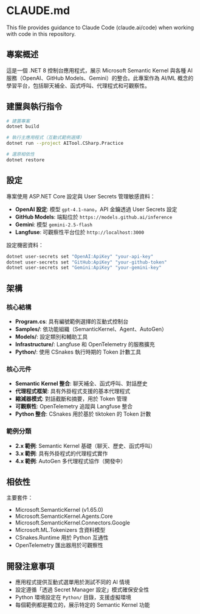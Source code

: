 # CLAUDE.md

This file provides guidance to Claude Code (claude.ai/code) when working with code in this repository.

## 專案概述

這是一個 .NET 8 控制台應用程式，展示 Microsoft Semantic Kernel 與各種 AI 服務（OpenAI、GitHub Models、Gemini）的整合。此專案作為 AI/ML 概念的學習平台，包括聊天補全、函式呼叫、代理程式和可觀察性。

## 建置與執行指令

```bash
# 建置專案
dotnet build

# 執行主應用程式（互動式範例選擇）
dotnet run --project AITool.CSharp.Practice

# 還原相依性
dotnet restore
```

## 設定

專案使用 ASP.NET Core 設定與 User Secrets 管理敏感資料：

- **OpenAI 設定**: 模型 `gpt-4.1-nano`，API 金鑰透過 User Secrets 設定
- **GitHub Models**: 端點位於 `https://models.github.ai/inference`
- **Gemini**: 模型 `gemini-2.5-flash`
- **Langfuse**: 可觀察性平台位於 `http://localhost:3000`

設定機密資料：
```bash
dotnet user-secrets set "OpenAI:ApiKey" "your-api-key"
dotnet user-secrets set "GitHub:ApiKey" "your-github-token"
dotnet user-secrets set "Gemini:ApiKey" "your-gemini-key"
```

## 架構

### 核心結構
- **Program.cs**: 具有編號範例選擇的互動式控制台
- **Samples/**: 依功能組織（SemanticKernel、Agent、AutoGen）
- **Models/**: 設定類別和輔助工具
- **Infrastructure/**: Langfuse 和 OpenTelemetry 的服務擴充
- **Python/**: 使用 CSnakes 執行時期的 Token 計數工具

### 核心元件
- **Semantic Kernel 整合**: 聊天補全、函式呼叫、對話歷史
- **代理程式框架**: 具有外掛程式支援的基本代理程式
- **縮減器模式**: 對話截斷和摘要，用於 Token 管理
- **可觀察性**: OpenTelemetry 追蹤與 Langfuse 整合
- **Python 整合**: CSnakes 用於基於 tiktoken 的 Token 計數

### 範例分類
- **2.x 範例**: Semantic Kernel 基礎（聊天、歷史、函式呼叫）
- **3.x 範例**: 具有外掛程式的代理程式實作
- **4.x 範例**: AutoGen 多代理程式協作（開發中）

## 相依性

主要套件：
- Microsoft.SemanticKernel (v1.65.0)
- Microsoft.SemanticKernel.Agents.Core
- Microsoft.SemanticKernel.Connectors.Google
- Microsoft.ML.Tokenizers 含資料模型
- CSnakes.Runtime 用於 Python 互通性
- OpenTelemetry 匯出器用於可觀察性

## 開發注意事項

- 應用程式提供互動式選單用於測試不同的 AI 情境
- 設定遵循「透過 Secret Manager 設定」模式確保安全性
- Python 環境設定在 `Python/` 目錄，支援虛擬環境
- 每個範例都是獨立的，展示特定的 Semantic Kernel 功能